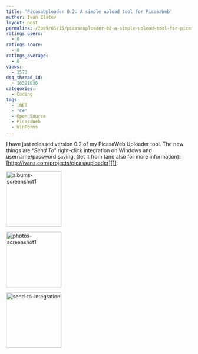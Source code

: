 ```yaml
---
title: 'PicasaUploader 0.2: A simple upload tool for PicasaWeb'
author: Ivan Zlatev
layout: post
permalink: /2009/05/15/picasauploader-02-a-simple-upload-tool-for-picasaweb/
ratings_users:
  - 0
ratings_score:
  - 0
ratings_average:
  - 0
views:
  - 1573
dsq_thread_id:
  - 18321038
categories:
  - Coding
tags:
  - .NET
  - 'C#'
  - Open Source
  - PicasaWeb
  - WinForms
---
```

I have just released version 0.2 of my PicasaWeb Uploader tool. The new things are &#8220;*Send To*&#8221; right-click integration on Windows and username/password saving. Get it from (and also for more information): [http://ivanz.com/projects/picasauploader][1].

<div id='gallery-7' class='gallery galleryid-558 gallery-columns-3 gallery-size-thumbnail'>
  <dl class='gallery-item'>
    <dt class='gallery-icon landscape'>
      <a href='http://ivanz.com/wp-content/uploads/2009/05/albums-screenshot1.png'><img width="150" height="150" src="http://ivanz.com/wp-content/uploads/2009/05/albums-screenshot1-150x150.png" class="attachment-thumbnail" alt="albums-screenshot1" /></a>
    </dt>
  </dl>
  
  <dl class='gallery-item'>
    <dt class='gallery-icon landscape'>
      <a href='http://ivanz.com/wp-content/uploads/2009/05/photos-screenshot1.png'><img width="150" height="150" src="http://ivanz.com/wp-content/uploads/2009/05/photos-screenshot1-150x150.png" class="attachment-thumbnail" alt="photos-screenshot1" /></a>
    </dt>
  </dl>
  
  <dl class='gallery-item'>
    <dt class='gallery-icon portrait'>
      <a href='http://ivanz.com/wp-content/uploads/2009/05/send-to-integration.png'><img width="150" height="150" src="http://ivanz.com/wp-content/uploads/2009/05/send-to-integration-150x150.png" class="attachment-thumbnail" alt="send-to-integration" /></a>
    </dt>
  </dl>
  
  <br style="clear: both" />
</div>

 [1]: http://ivanz.com/projects/picasauploader/